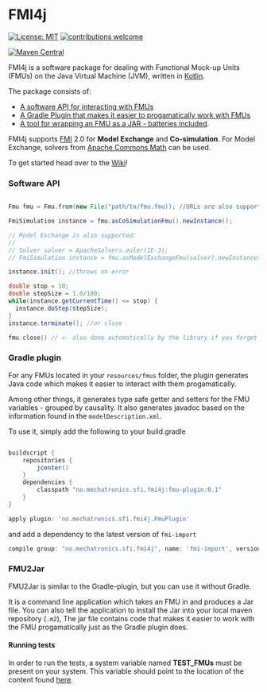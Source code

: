 # FMI4j #

[![License: MIT](https://img.shields.io/badge/License-MIT-yellow.svg)](https://opensource.org/licenses/MIT)
[![contributions welcome](https://img.shields.io/badge/contributions-welcome-brightgreen.svg?style=flat)](https://github.com/SFI-Mechatronics/FMI4j/issues)

[![Maven Central](https://maven-badges.herokuapp.com/maven-central/no.mechatronics.sfi.fmi4j/fmi-import/badge.svg)](https://maven-badges.herokuapp.com/maven-central/no.mechatronics.sfi.fmi4j/fmi-import)


FMI4j is a software package for dealing with Functional Mock-up Units (FMUs) on the Java Virtual Machine (JVM), written in [Kotlin](https://kotlinlang.org/). 

The package consists of:
* [A software API for interacting with FMUs](#api)
* [A Gradle Plugin that makes it easier to progamatically work with FMUs](#plugin)
* [A tool for wrapping an FMU as a JAR - batteries included](#fmu2jar).

FMI4j supports [FMI](http://fmi-standard.org/) 2.0 for **Model Exchange** and **Co-simulation**.
For Model Exchange, solvers from [Apache Commons Math](http://commons.apache.org/proper/commons-math/userguide/ode.html) can be used.

To get started head over to the [Wiki](https://github.com/SFI-Mechatronics/FMI4j/wiki)!


### <a name="api"></a> Software API 

```java

Fmu fmu = Fmu.from(new File("path/to/fmu.fmu)); //URLs are also supported

FmiSimulation instance = fmu.asCoSimulationFmu().newInstance();

// Model Exchange is also supported:
//
// Solver solver = ApacheSolvers.euler(1E-3);
// FmiSimulation instance = fmu.asModelExchangeFmu(solver).newInstance(); 

instance.init(); //throws on error

double stop = 10;
double stepSize = 1.0/100;
while(instance.getCurrentTime() <= stop) {
  instance.doStep(stepSize);
}
instance.terminate(); //or close

fmu.close() // <- also done automatically by the library if you forget to do it yourself

```

### <a name="plugin"></a> Gradle plugin

For any FMUs located in your ```resources/fmus``` folder, the plugin generates Java code which makes it easier to interact with them progamatically.

Among other things, it generates type safe getter and setters for the FMU variables - grouped by causality. 
It also generates javadoc based on the information found in the ```modelDescription.xml```.

To use it, simply add the following to your build.gradle

```gradle

buildscript {
    repositories {
        jcenter()
    }
    dependencies {
        classpath "no.mechatronics.sfi.fmi4j:fmu-plugin:0.1"
    }
}

apply plugin: 'no.mechatronics.sfi.fmi4j.FmuPlugin'

```

and add a dependency to the latest version of ```fmi-import```

```gradle
compile group: "no.mechatronics.sfi.fmi4j", name: 'fmi-import', version: '0.8'
```

### <a name="fmu2jar"></a> FMU2Jar

FMU2Jar is similar to the Gradle-plugin, but you can use it without Gradle. 

It is a command line application which takes an FMU in and produces a Jar file. 
You can also tell the application to install the Jar into your local maven repository (``.m2``),
The jar file contains code that makes it easier to work with the FMU progamatically just as the Gradle plugin does. 

#### Running tests

In order to run the tests, a system variable named __TEST_FMUs__ must be present on your system. 
This variable should point to the location of the content found [here](https://github.com/markaren/TEST_FMUs).